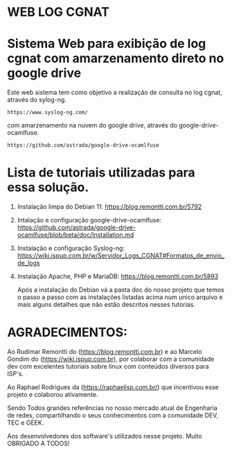 # WEB LOG CGNAT
Sistema Web para exibição de log cgnat com amarzenamento direto no google drive
=======================================================
Este web sistema tem como objetivo a realização de consulta no log cgnat, através do sylog-ng.

    https://www.syslog-ng.com/ 

com amarzenamento na nuvem do google drive, através do google-drive-ocamlfuse.

    https://github.com/astrada/google-drive-ocamlfuse

Lista de tutoriais utilizadas para essa solução.
====================================================================

1. Instalação limpa do Debian 11: https://blog.remontti.com.br/5792
2. Intalação e configuração google-drive-ocamlfuse: https://github.com/astrada/google-drive-ocamlfuse/blob/beta/doc/Installation.md
3. Instalação e configuração Syslog-ng: https://wiki.ispup.com.br/w/Servidor_Logs_CGNAT#Formatos_de_envio_de_logs
4. Instalação Apache, PHP e MariaDB: https://blog.remontti.com.br/5893

    Após a instalação do Debian vá a pasta doc do nosso projeto que temos o passo a passo com as instalações listadas acima
    num unico arquivo e mais alguns detalhes que não estão descritos nesses tutorias.

AGRADECIMENTOS:
===============

Ao Rudimar Remontti do (https://blog.remontti.com.br) e ao Marcelo Gondim do (https://wiki.ispup.com.br), por colaborar com a comunidade dev com excelentes tutoriais sobre linux com conteúdos diversos para ISP's.

Ao Raphael Rodrigues da (https://raphaelisp.com.br/) que incentivou esse projeto e colaborou ativamente.

Sendo Todos grandes referências no nosso mercado atual de Engenharia de redes, compartilhando o seus conhecimentos com a comunidade DEV, TEC e GEEK.

Aos desenvolvedores dos software's utilizados nesse projeto.
Muito OBRIGADO A TODOS!
